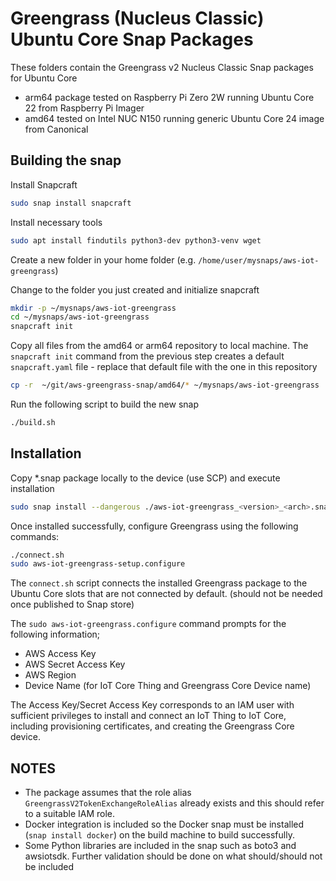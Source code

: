 # Greengrass (Nucleus Classic) Ubuntu Core Snap Packages

These folders contain the Greengrass v2 Nucleus Classic Snap packages for Ubuntu Core

- arm64 package tested on Raspberry Pi Zero 2W running Ubuntu Core 22 from Raspberry Pi Imager
- amd64 tested on Intel NUC N150 running generic Ubuntu Core 24 image from Canonical

## Building the snap

Install Snapcraft

```bash
sudo snap install snapcraft
```

Install necessary tools

```bash
sudo apt install findutils python3-dev python3-venv wget
```
Create a new folder in your home folder (e.g. `/home/user/mysnaps/aws-iot-greengrass`)

Change to the folder you just created and initialize snapcraft

```bash
mkdir -p ~/mysnaps/aws-iot-greengrass
cd ~/mysnaps/aws-iot-greengrass
snapcraft init
```

Copy all files from the amd64 or arm64 repository to local machine.  The `snapcraft init` command from the previous step creates a default `snapcraft.yaml` file - replace that default file with the one in this repository

```bash
cp -r  ~/git/aws-greengrass-snap/amd64/* ~/mysnaps/aws-iot-greengrass
```

Run the following script to build the new snap

```bash
./build.sh
```

## Installation

Copy *.snap package locally to the device (use SCP) and execute installation

```bash
sudo snap install --dangerous ./aws-iot-greengrass_<version>_<arch>.snap
```

Once installed successfully, configure Greengrass using the following commands:

```bash
./connect.sh
sudo aws-iot-greengrass-setup.configure
```

The `connect.sh` script connects the installed Greengrass package to the Ubuntu Core slots that are not connected by default. (should not be needed once published to Snap store)

The `sudo aws-iot-greengrass.configure` command prompts for the following information;
- AWS Access Key
- AWS Secret Access Key
- AWS Region
- Device Name (for IoT Core Thing and Greengrass Core Device name)

The Access Key/Secret Access Key corresponds to an IAM user with sufficient privileges to install and connect an IoT Thing to IoT Core, including provisioning certificates, and creating the Greengrass Core device.

## NOTES

- The package assumes that the role alias `GreengrassV2TokenExchangeRoleAlias` already exists and this should refer to a suitable IAM role.
- Docker integration is included so the Docker snap must be installed (`snap install docker`) on the build machine to build successfully.
- Some Python libraries are included in the snap such as boto3 and awsiotsdk.  Further validation should be done on what should/should not be included

